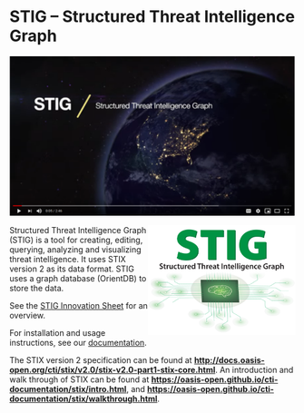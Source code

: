 # STIG – Structured Threat Intelligence Graph

[![STIG Video](/images/stig_youtube.png)](https://youtube.com/watch?v=vMgb-yx7PVA)

<img align="right" width="260" src="/images/STIG_rev1.png"> Structured Threat Intelligence Graph (STIG) is a tool for creating, editing, querying, analyzing and visualizing threat intelligence. It uses STIX version 2 as its data format. STIG uses a graph database (OrientDB) to store the data.

See the [STIG Innovation Sheet](18-179_STIG_Innovation_Sheet.pdf) for an overview.

For installation and usage instructions, see our [documentation](https://stig.readthedocs.io/en/latest/).

The STIX version 2 specification can be found at **<http://docs.oasis-open.org/cti/stix/v2.0/stix-v2.0-part1-stix-core.html>**.
An introduction and walk through of STIX can be found at **<https://oasis-open.github.io/cti-documentation/stix/intro.html>**, and **<https://oasis-open.github.io/cti-documentation/stix/walkthrough.html>**.

